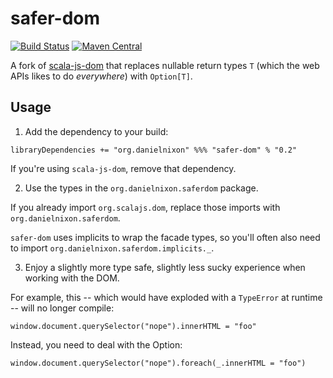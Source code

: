 safer-dom
=========

[![Build Status](https://travis-ci.org/danielnixon/safer-dom.svg?branch=master)](https://travis-ci.org/danielnixon/safer-dom)
[![Maven Central](https://maven-badges.herokuapp.com/maven-central/org.danielnixon/safer-dom_sjs0.6_2.12/badge.svg)](https://maven-badges.herokuapp.com/maven-central/org.danielnixon/safer-dom_sjs0.6_2.12)

A fork of [scala-js-dom](https://github.com/scala-js/scala-js-dom) that replaces nullable return types `T` (which the web APIs likes to do _everywhere_) with `Option[T]`.

Usage
-----

1. Add the dependency to your build:

  `libraryDependencies += "org.danielnixon" %%% "safer-dom" % "0.2"`

  If you're using `scala-js-dom`, remove that dependency.

2. Use the types in the `org.danielnixon.saferdom` package.

  If you already import `org.scalajs.dom`, replace those imports with `org.danielnixon.saferdom`.

  `safer-dom` uses implicits to wrap the facade types, so you'll often also need to import `org.danielnixon.saferdom.implicits._`.
  
3. Enjoy a slightly more type safe, slightly less sucky experience when working with the DOM.

  For example, this -- which would have exploded with a `TypeError` at runtime -- will no longer compile:
  
  `window.document.querySelector("nope").innerHTML = "foo"`
  
  Instead, you need to deal with the Option:
  
  `window.document.querySelector("nope").foreach(_.innerHTML = "foo")`
